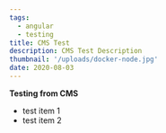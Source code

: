 ```yaml
---
tags:
  - angular
  - testing
title: CMS Test
description: CMS Test Description
thumbnail: '/uploads/docker-node.jpg'
date: 2020-08-03
---
```


**Testing from CMS**

- test item 1
- test item 2
